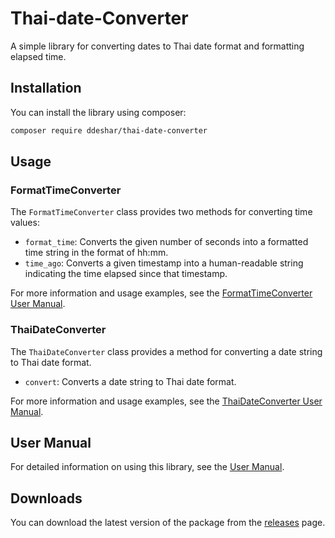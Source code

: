 # Thai-date-Converter
A simple library for converting dates to Thai date format and formatting elapsed time.

## Installation

You can install the library using composer:

```sh
composer require ddeshar/thai-date-converter
```

## Usage

### FormatTimeConverter

The `FormatTimeConverter` class provides two methods for converting time values:

- `format_time`: Converts the given number of seconds into a formatted time string in the format of hh:mm.
- `time_ago`: Converts a given timestamp into a human-readable string indicating the time elapsed since that timestamp.

For more information and usage examples, see the [FormatTimeConverter User Manual](UserManual.md#FormatTimeConverter).

### ThaiDateConverter

The `ThaiDateConverter` class provides a method for converting a date string to Thai date format.

- `convert`: Converts a date string to Thai date format.

For more information and usage examples, see the [ThaiDateConverter User Manual](UserManual.md#ThaiDateConverter).

## User Manual

For detailed information on using this library, see the [User Manual](UserManual.md).

## Downloads

You can download the latest version of the package from the [releases](https://github.com/ddeshar/Thai-date-Converter/releases) page.
